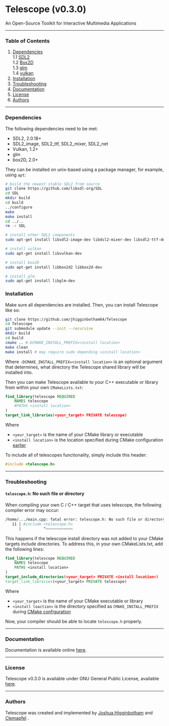 # Telescope (v0.3.0)

An Open-Source Toolkit for Interactive Multimedia Applications

---
### Table of Contents
  1. [Dependencies](#dependencies) <br>
  1.1 [SDL2](#dependencies) <br>
  1.2 [Box2D](#dependencies) <br>
  1.3 [glm](#dependencies) <br>
  1.4 [vulkan](#dependencies)<br>
  3. [Installation](#installation)<br>
  4. [Troubleshooting](#troubleshooting)<br>
  5. [Documentation](#documentation)<br>
  6. [License](#license)<br>
  7. [Authors](#authors)
  
---
### Dependencies

The following dependencies need to be met: 
+ SDL2, 2.0.18+
+ SDL2_image, SDL2_ttf, SDL2_mixer, SDL2_net
+ Vulkan, 1.2+
+ glm
+ box2D, 2.0+


They can be installed on unix-based using a package manager, for example, using `apt`:

```bash
# build the newest stable SDL2 from source
git clone https://github.com/libsdl-org/SDL
cd SDL
mkdir build
cd build
../configure
make
make install
cd ../..
rm -r SDL

# install other SDL2 components
sudo apt-get install libsdl2-image-dev libdsl2-mixer-dev libsdl2-ttf-dev libsdl2-net-dev

# install vulkan
sudo apt-get install libvulkan-dev

# install box2D
sudo apt-get install libbox2d2 libbox2d-dev

# install glm
sudo apt-get install libglm-dev
```

### Installation

Make sure all dependencies are installed. Then, you can install Telescope like so:

```bash
git clone https://github.com/jhigginbotham64/Telescope
cd Telescope
git submodule update --init --recursive
mkdir build
cd build
cmake .. #-DCMAKE_INSTALL_PREFIX=<install location>
make clean
make install # may require sudo depending <install location>
```

Where `-DCMAKE_INSTALL_PREFIX=<install location>` is an optional argument that determines, what directory the Telescope shared library will be installed into.

Then you can make Telescope available to your C++ executable or library from within your own `CMakeLists.txt`:
```cmake
find_library(telescope REQUIRED 
    NAMES telescope
    #PATHS <install location>
)
target_link_libraries(<your_target> PRIVATE telescope)
```

Where 
+ `<your_target>` is the name of your CMake library or executable
+ `<install location>` is the location specified during CMake configuration [earlier](#installation)

To include all of telescopes functionality, simply include this header:
```cpp
#include <telescope.h>
```

---
### Troubleshooting

#### `telescope.h`: No such file or directory

When compiling your own C / C++ target that uses telescope, the following compiler error may occur:

```bash
/home/.../main.cpp: fatal error: telescope.h: No such file or directory
   11 | #include <telescope.h>
      |          ^~~~~~~~~~~~~
```

This happens if the telescope install directory was not added to your CMake targets include directories. To address this, in your own CMakeLists.txt, add the following lines:

```cmake
find_library(telescope REQUIRED 
    NAMES telescope
    PATHS <install location>
)
target_include_directories(<your_target> PRIVATE <install location>)
target_link_libraries(<your_target> PRIVATE telescope)
```
Where
  + `<your_target>` is the name of your CMake executable or library
  + `<install loaction>` is the directory specified as `CMAKE_INSTALL_PREFIX` during [CMake configuration](#installation)

Now, your compiler should be able to locate `telescope.h` properly.

---

### Documentation

Documentation is available online [here](https://telescope.readthedocs.io/en/latest/).


---

### License

Telescope v0.3.0 is available under GNU General Public License, available [here](https://www.gnu.org/licenses/gpl-3.0.en.html).

---

### Authors

Telescope was created and implemented by [Joshua Higginbotham](https://github.com/jhigginbotham64) and [Clemapfel](https://github.com/clemapfel/) .
